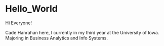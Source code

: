 # Hello_World

Hi Everyone!

Cade Hanrahan here, I currently in my third year at the University of Iowa. Majoring in Business Analytics and Info Systems.
